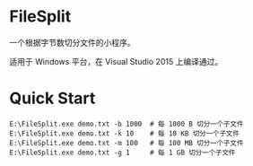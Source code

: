 # FileSplit
一个根据字节数切分文件的小程序。

适用于 Windows 平台，在 Visual Studio 2015 上编译通过。

# Quick Start
    E:\FileSplit.exe demo.txt -b 1000  # 每 1000 B 切分一个子文件
    E:\FileSplit.exe demo.txt -k 10    # 每 10 KB 切分一个子文件
    E:\FileSplit.exe demo.txt -m 100   # 每 100 MB 切分一个子文件
    E:\FileSplit.exe demo.txt -g 1     # 每 1 GB 切分一个子文件
